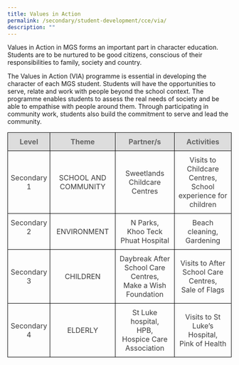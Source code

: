 ```yaml
---
title: Values in Action
permalink: /secondary/student-development/cce/via/
description: ""
---
```


Values in Action in MGS forms an important part in character education. Students are to be nurtured to be good citizens, conscious of their responsibilities to family, society and country.

The Values in Action (VIA) programme is essential in developing the character of each MGS student. Students will have the opportunities to serve, relate and work with people beyond the school context. The programme enables students to assess the real needs of society and be able to empathise with people around them. Through participating in community work, students also build the commitment to serve and lead the community.

<style type="text/css">
.tg {
    border-collapse: collapse;
    border-spacing: 0;
}
.tg td {
    border-color: black;
    border-style: solid;
    border-width: 1px;
    overflow: hidden;
    padding: 10px 5px;
    word-break: normal;
}
.tg th {
    border-color: black;
    border-style: solid;
    border-width: 1px;
    font-weight: normal;
    overflow: hidden;
    padding: 10px 5px;
    word-break: normal;
}
.tg .tg-5hwe {
    color: #3D3D3D;
    text-align: center;
    vertical-align: middle
}
.tg .tg-feqv {
    background-color: #DDD;
    color: #666;
    font-weight: bold;
    text-align: center;
    vertical-align: middle
}
.tg .tg-iuf2 {
    color: #3D3D3D;
    text-align: center;
    vertical-align: top
}
</style>
<table width="100%" class="tg">
  <thead>
    <tr>
      <th class="tg-feqv">Level</span></th>
      <th class="tg-feqv">Theme</span></th>
      <th class="tg-feqv">Partner/s</span></th>
      <th class="tg-feqv">Activities</span></th>
    </tr>
  </thead>
  <tbody>
    <tr>
      <td class="tg-5hwe">Secondary 1</td>
      <td class="tg-5hwe">SCHOOL AND COMMUNITY</td>
      <td class="tg-5hwe">Sweetlands Childcare Centres</td>
      <td class="tg-5hwe">Visits to Childcare Centres,<br>
        School experience for children</td>
    </tr>
    <tr>
      <td class="tg-iuf2">Secondary 2</td>
      <td class="tg-5hwe">ENVIRONMENT</td>
      <td class="tg-5hwe">N Parks,<br>
        Khoo Teck Phuat Hospital</td>
      <td class="tg-5hwe">Beach cleaning,<br>
        Gardening</td>
    </tr>
    <tr>
      <td class="tg-5hwe"> Secondary 3</td>
      <td class="tg-5hwe">CHILDREN </td>
      <td class="tg-5hwe">Daybreak After School Care Centres,<br>
        Make a Wish Foundation</td>
      <td class="tg-5hwe">Visits to After School Care Centres,<br>
        Sale of Flags </td>
    </tr>
    <tr>
      <td class="tg-5hwe"> Secondary 4</td>
      <td class="tg-5hwe">ELDERLY </td>
      <td class="tg-5hwe">St Luke hospital,<br>
        HPB,<br>
        Hospice Care Association </td>
      <td class="tg-5hwe"> Visits to St Luke’s Hospital,<br>
        Pink of Health </td>
    </tr>
  </tbody>
</table>

